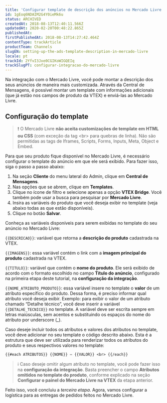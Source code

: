 ```yaml
---
title: 'Configurar template de descrição dos anúncios no Mercado Livre'
id: 1gEoq6NDAIM2G4Y0ieMk6u
status: ARCHIVED
createdAt: 2018-08-13T12:40:11.566Z
updatedAt: 2020-02-20T00:48:22.865Z
publishedAt: 
firstPublishedAt: 2018-08-13T14:27:42.464Z
contentType: trackArticle
productTeam: Channels
slugEN: setting-up-the-ads-template-description-in-mercado-livre
locale: pt
trackId: 2YfvI3Jxe0CGIKoWIGQEIq
trackSlugPT: configurar-integracao-do-mercado-livre
---
```


Na integração com o Mercado Livre, você pode montar a descrição dos seus anúncios de maneira mais customizada. Através da Central de Mensagens, é possível montar um template com informações adicionais (que já estão nos campos de produto da VTEX) e enviá-las ao Mercado Livre.


## Configuração do template

>❗ O Mercado Livre **não aceita customizações de template em HTML ou CSS** (com exceção da tag &lt;br&gt; para quebras de linha). Não são permitidas as tags de Iframes, Scripts, Forms, Inputs, Meta, Object e Embed.

Para que seu produto fique disponível no Mercado Livre, é necessário configurar o template do anúncio em que ele será exibido. Para fazer isso, siga o passo a passo abaixo:

1. Na seção __Cliente__ do menu lateral do Admin, clique em __Central de Mensagens__.
2. Nas opções que se abrem, clique em __Templates__.
3. Clique no ícone de filtro e selecione apenas a opção __VTEX Bridge__. Você também pode usar a busca para pesquisar por __Mercado Livre__.
4. Insira as variáveis do produto que você deseja exibir no template (veja abaixo todas as que estão disponíveis).
5. Clique no botão __Salvar__.

Conheça as variáveis disponíveis para serem exibidas no template do seu anúncio no Mercado Livre:

``{{DESCRICAO}}``: variável que retorna a __descrição do produto__ cadastrada na VTEX.

``{{IMAGENS}}``: essa variável contém o link com a __imagem principal do produto__ cadastrada na VTEX.

``{{TITULO}}``: variável que contém o __nome do produto__. Ele será exibido de acordo com o formato escolhido no campo __Título do anúncio__, configurado na primeira etapa deste tutorial, na __configuração da integração__.

``{{NOME_ATRIBUTO_PRODUTO}}``: essa variável insere no template o __valor__ de um atributo específico do produto. Dessa forma, é preciso informar qual atributo você deseja exibir. Exemplo: para exibir o valor de um atributo chamado “Detalhe técnico”, você deve inserir a variável `{{DETALHE_TECNICO}}` no template. A variável deve ser escrita sempre em letras maiúsculas, sem acentos e substituindo os espaços do nome do atributo por underscore (\_).

Caso deseje incluir todos os atributos e valores dos atributos no template, você deve adicionar no seu template o código descrito abaixo. Esta é a estrutura que deve ser utilizada para renderizar todos os atributos do produto e seus respectivos valores no template:

``{{#each ATRIBUTOS}} {{NOME}} – {{VALOR}} <br> {{/each}}``

>ℹ️ Caso deseje omitir algum atributo no template, você pode fazer isso na **configuração da integração**. Basta preencher o campo **Atributos omitidos no template do produto**, conforme explicado na seção **Configurar o painel do Mercado Livre na VTEX** da etapa anterior.

Feito isso, você concluiu a _terceira etapa_. Agora, vamos configurar a logística para as entregas de pedidos feitos no Mercado Livre.
